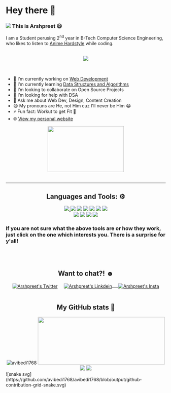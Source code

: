 # Hey there 👋
### <img src="https://thumbs.gfycat.com/DeafeningShinyBeagle-size_restricted.gif" width="50"> This is Arshpreet :smile:
I am a Student perusing 2<sup>nd</sup> year in B-Tech Computer Science Engineering, who likes to listen to <a href="https://youtu.be/SyiRqWvb5NQ" target="_blank">Anime Hardstyle</a> while coding.
<br>
<br>
<p align="center">
<img src="https://media.giphy.com/media/836HiJc7pgzy8iNXCn/giphy.gif" width="450"/>
</p>
<br>

- 🔭 I’m currently working on <a href="https://www.w3schools.com/whatis">Web Development</a> 
- 🌱 I’m currently learning <a href="https://www.youtube.com/playlist?list=PL9gnSGHSqcnr_DxHsP7AW9ftq0AtAyYqJ">Data Structures and Algorithms</a>
- 👯 I’m looking to collaborate on Open Source Projects
- 🤔 I’m looking for help with DSA
- 💬 Ask me about Web Dev, Design, Content Creation 
- 😄 My pronouns are He, not Him cuz I'll never be Him 😂
- ⚡ Fun fact: Workut to get Fit :muscle:
- 🌐 <a href="https://avibedi1768.github.io">View my personal website</a>

<div align="center"/>
<img width="240" height="145" src="https://images-wixmp-ed30a86b8c4ca887773594c2.wixmp.com/f/3f7d9121-13fc-4486-91f8-b81de856c243/dedzs6j-3f11e3ca-2be4-4590-84b2-25cfbe04f9fb.gif?token=eyJ0eXAiOiJKV1QiLCJhbGciOiJIUzI1NiJ9.eyJzdWIiOiJ1cm46YXBwOjdlMGQxODg5ODIyNjQzNzNhNWYwZDQxNWVhMGQyNmUwIiwiaXNzIjoidXJuOmFwcDo3ZTBkMTg4OTgyMjY0MzczYTVmMGQ0MTVlYTBkMjZlMCIsIm9iaiI6W1t7InBhdGgiOiJcL2ZcLzNmN2Q5MTIxLTEzZmMtNDQ4Ni05MWY4LWI4MWRlODU2YzI0M1wvZGVkenM2ai0zZjExZTNjYS0yYmU0LTQ1OTAtODRiMi0yNWNmYmUwNGY5ZmIuZ2lmIn1dXSwiYXVkIjpbInVybjpzZXJ2aWNlOmZpbGUuZG93bmxvYWQiXX0.n8FnI6sWQHm97vkmDIfUUfOLTwNeObb-48904rUtHz0"></a> </div> <br/>
<hr>
<h2 align="center">Languages and Tools: ⚙ </h2>
<div align="center">
<a href="https://www.youtube.com/playlist?list=PLu0W_9lII9agpFUAlPFe_VNSlXW5uE0YL" target="_blank"><img src="https://img.shields.io/badge/c++%20-%2300599C.svg?&style=for-the-badge&logo=c%2B%2B&logoColor=white"> </a>
<a href="https://www.w3schools.com/python/"><img src="https://img.shields.io/badge/python%20-%2314354C.svg?&style=for-the-badge&logo=python&logoColor=white"></a>
<a href="https://www.youtube.com/playlist?list=PL9gnSGHSqcnr_DxHsP7AW9ftq0AtAyYqJ"><img src="https://img.shields.io/badge/Java-ED8B00?style=for-the-badge&logo=java&logoColor=white"></a> 
<a href="https://www.w3schools.com/js/"><img src="https://img.shields.io/badge/javascript%20-%23323330.svg?&style=for-the-badge&logo=javascript&logoColor=%23F7DF1E"></a>
<a href="https://www.w3schools.com/html/"><img src="https://img.shields.io/badge/html5%20-%23E34F26.svg?&style=for-the-badge&logo=html5&logoColor=white"></a> 
<a href="https://www.w3schools.com/css/"><img src="https://img.shields.io/badge/css3%20-%231572B6.svg?&style=for-the-badge&logo=css3&logoColor=white"></a> 
<a href="https://git-scm.com/downloads"><img src="https://img.shields.io/badge/git%20-%23F05033.svg?&style=for-the-badge&logo=git&logoColor=white"></a>
<br>
<a href="https://code.visualstudio.com/download" target="_blank"><img src="http://img.shields.io/badge/-VS%20Code-000000?style=for-the-badge&logo=Visual-studio-code&logoColor=blue"></a>
<a href="https://www.canva.com/en_in/download/windows/"><img src="https://img.shields.io/badge/Canva-%2300C4CC.svg?&style=for-the-badge&logo=Canva&logoColor=white"></a>
<a href="https://www.figma.com/downloads/"><img src="https://img.shields.io/badge/Figma-F24E1E?style=for-the-badge&logo=figma&logoColor=white"></a>
<a href="https://firebase.google.com/?gclid=Cj0KCQjwy5maBhDdARIsAMxrkw130W09C2pR1ARmEi498vFtVPAQnM9SKPyETlABy5UXXr6RFlF8rb0aAr9XEALw_wcB&gclsrc=aw.ds"><img src="https://img.shields.io/badge/firebase-ffca28?style=for-the-badge&logo=firebase&logoColor=black"></a>
<h3 align="left">If you are not sure what the above tools are or how they work, just click on the one which interests you. There is a surprise for y'all!</h3>
</div>
<br/>
<br/>
<div align="center"/>
<h2>Want to chat?! ☻</h2>
<a href="https://twitter.com/avibedi1768" target="_blank" rel="nofollow"><img align="center" alt="Arshpreet's Twitter" width="30px" src="https://img.icons8.com/color/48/000000/twitter--v2.png" /></a> &nbsp &nbsp <a href="https://www.linkedin.com/in/arshpreetsinghbedi" target="_blank" rel="nofollow"><img align="center" alt="Arshpreet's Linkdein" width="30px" src="https://img.icons8.com/color/48/000000/linkedin-2--v2.png" /> &nbsp &nbsp </a><a href="https://www.instagram.com/avi_bedi1768" target="_blank" rel="nofollow"><img align="center" alt="Arshpreet's Insta" width="30px" src="https://img.icons8.com/color/48/000000/instagram-new--v2.png" /></a>
</div>
<br>
<div align="center"/>
<h2>My GitHub stats 🌟 </h2>
<img src="https://github-readme-stats.vercel.app/api?username=avibedi1768&show_icons=true&count_private=true" alt="avibedi1768" width=400px height=150px/>
<img src="https://github-readme-stats.vercel.app/api/top-langs/?username=avibedi1768&layout=compact&theme=radical" width=400px height=150px/> <br/>
<img src="http://github-readme-streak-stats.herokuapp.com?user=avibedi1768&theme=highcontrast&hide_border=true&date_format=M%20j%5B%2C%20Y%5D" width=400px/>
<img src="https://github-profile-summary-cards.vercel.app/api/cards/profile-details?username=avibedi1768&theme=github_dark" width=600px/> <br/>
</div>
![snake svg](https://github.com/avibedi1768/avibedi1768/blob/output/github-contribution-grid-snake.svg)
